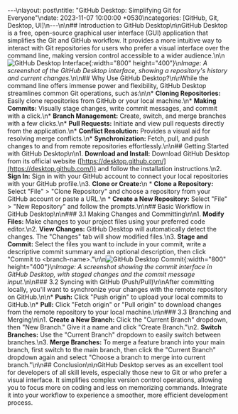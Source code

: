---\nlayout: post\ntitle: \"GitHub Desktop: Simplifying Git for Everyone\"\ndate: 2023-11-07 10:00:00 +0530\ncategories: [GitHub, Git, Desktop, UI]\n---\n\n## Introduction to GitHub Desktop\n\nGitHub Desktop is a free, open-source graphical user interface (GUI) application that simplifies the Git and GitHub workflow. It provides a more intuitive way to interact with Git repositories for users who prefer a visual interface over the command line, making version control accessible to a wider audience.\n\n![GitHub Desktop Interface](https://via.placeholder.com/800x400?text=GitHub+Desktop+Interface){:width=\"800\" height=\"400\"}\n*Image: A screenshot of the GitHub Desktop interface, showing a repository\'s history and current changes.*\n\n## Why Use GitHub Desktop?\n\nWhile the command line offers immense power and flexibility, GitHub Desktop streamlines common Git operations, such as:\n\n*   **Cloning Repositories:** Easily clone repositories from GitHub or your local machine.\n*   **Making Commits:** Visually stage changes, write commit messages, and commit with a click.\n*   **Branch Management:** Create, switch, and merge branches with a few clicks.\n*   **Pull Requests:** Initiate and view pull requests directly from the application.\n*   **Conflict Resolution:** Provides a visual aid for resolving merge conflicts.\n*   **Synchronization:** Fetch, pull, and push changes to and from remote repositories effortlessly.\n\n## Getting Started with GitHub Desktop\n\n1.  **Download and Install:** Download GitHub Desktop from its official website ([https://desktop.github.com/](https://desktop.github.com/)) and follow the installation instructions.\n2.  **Sign In:** Sign in with your GitHub account to connect your local repositories with your GitHub profile.\n3.  **Clone or Create:**\n    *   **Clone a Repository:** Select \"File\" > \"Clone Repository\" and choose a repository from your GitHub account or paste a URL.\n    *   **Create a New Repository:** Select \"File\" > \"New Repository\" and follow the prompts.\n\n## Basic Workflow in GitHub Desktop\n\n### 3.1 Making Changes and Committing\n\n1.  **Modify Files:** Make changes to your project files using your preferred code editor.\n2.  **View Changes:** GitHub Desktop will automatically detect the changes. The \"Changes\" tab will show modified files.\n3.  **Stage and Commit:** Select the files you want to include in your commit, write a descriptive commit summary and an optional description, then click \"Commit to \<branch-name>.\"\n\n![GitHub Desktop Commit](https://via.placeholder.com/800x400?text=GitHub+Desktop+Commit){:width=\"800\" height=\"400\"}\n*Image: A screenshot showing the commit interface in GitHub Desktop, with staged changes and the commit message input.*\n\n### 3.2 Syncing with GitHub (Push/Pull)\n\nAfter committing locally, you\'ll want to synchronize your changes with the remote repository on GitHub.\n\n*   **Push:** Click \"Push origin\" to upload your local commits to GitHub.\n*   **Pull:** Click \"Fetch origin\" or \"Pull origin\" to download changes from the remote repository to your local machine.\n\n### 3.3 Branching and Merging\n\n1.  **Create a New Branch:** Click the \"Current Branch\" dropdown, then \"New Branch.\" Give it a name and click \"Create Branch.\"\n2.  **Switch Branches:** Use the \"Current Branch\" dropdown to easily switch between branches.\n3.  **Merge Branches:** To merge a feature branch into your main branch, first switch to the main branch, then click the \"Current Branch\" dropdown again and select \"Choose a branch to merge into current branch.\"\n\n## Conclusion\n\nGitHub Desktop serves as an excellent tool for developers of all skill levels, especially those new to Git or who prefer a visual interface. It simplifies complex version control operations, allowing you to focus more on coding and less on memorizing commands. Integrate it into your workflow to experience a smoother, more efficient development process. 